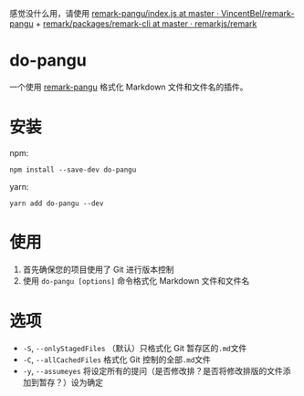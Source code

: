 感觉没什么用，请使用 [remark-pangu/index.js at master · VincentBel/remark-pangu](https://github.com/VincentBel/remark-pangu/blob/master/index.js) + [remark/packages/remark-cli at master · remarkjs/remark](https://github.com/remarkjs/remark/tree/master/packages/remark-cli)

# do-pangu

一个使用 [remark-pangu](https://github.com/VincentBel/remark-pangu) 格式化 Markdown 文件和文件名的插件。

# 安装

npm:

`npm install --save-dev do-pangu`

yarn:

`yarn add do-pangu --dev`

# 使用

1.  首先确保您的项目使用了 Git 进行版本控制
2.  使用 `do-pangu [options]` 命令格式化 Markdown 文件和文件名

# 选项

-   `-S`, `--onlyStagedFiles`   （默认）只格式化 Git 暂存区的`.md`文件
-   `-C`, `--allCachedFiles`    格式化 Git 控制的全部`.md`文件
-   `-y`, `--assumeyes` 	    将设定所有的提问（是否修改排？是否将修改排版的文件添加到暂存？）设为确定
